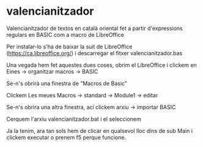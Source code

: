 # valencianitzador
Valencianitzador de textos en català oriental fet a partir d'expressions regulars en BASIC com a macro de LibreOffice

Per instalar-lo s'ha de baixar la suit de LibreOffice (https://ca.libreoffice.org/) i descarregar el fitxer valencianitzador.bas

Una vegada hem fet aquestes dues coses, obrim el LibreOffice i clickem en Eines -> organitzar macros -> BASIC

Se-n's obrirà una finestra de "Macros de Basic"

Clickem Les meues Macros -> standard -> Module1 -> editar

Se-n's obrira una altra finestra, ací clickem arxiu -> importar BASIC

Cerquem l'arxiu valencianitzador.bat i el seleccionem

Ja la tenim, ara tan sols hem de clicar en qualsevol lloc dins de sub Main i clickem executar o prenem f5 perque funcione.
